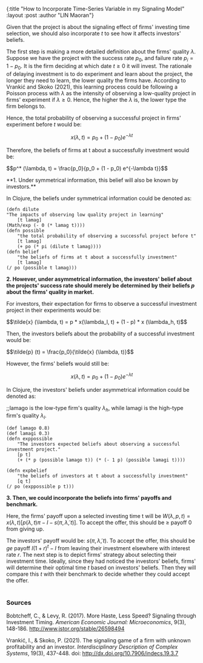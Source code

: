 {:title  "How to Incorporate Time-Series Variable in my Signaling Model"
 :layout :post
 :author "LIN Maoran"}

Given that the project is about the signaling effect of firms' investing time selection, we should also incorporate $t$ to see how it affects investors' beliefs.

The first step is making a more detailed definition about the firms' quality $\lambda$. Suppose we have the project with the success rate $p_0$, and failure rate $p_i=1-p_0$. It is the firm deciding at which date $t \ge 0$ it will invest. The rationale of delaying investment is to do experiment and learn about the project, the longer they need to learn, the lower quality the firms have. According to Vrankić and Skoko (2021), this learning process could be following a Poisson process with $\lambda$ as the intensity of observing a low-quality project in firms' experiment if $\lambda \ge 0$. Hence, the higher the $\lambda$ is, the lower type the firm belongs to.

Hence, the total probability of observing a successful project in firms' experiment before $t$ would be:

$$x (\lambda, t) = p_0 + (1 - p_0) e^{-\lambda t}$$

Therefore, the beliefs of firms at t about a successfully investment would be:
<p>
$$p^* (\lambda, t) = \frac{p_0}{p_0 + (1 - p_0) e^{-\lambda t}}$$
</p>
**1. Under symmetrical information, this belief will also be known by investors.**

In Clojure, the beliefs under symmetrical information could be denoted as:
```
(defn dilute
"The impacts of observing low quality project in learning"
    [t lamag]
(Math/exp (- 0 (* lamag t))))
(defn possible
    "the total probability of observing a successful project before t"
    [t lamag]
    (+ po (* pi (dilute t lamag))))
(defn belief
    "the beliefs of firms at t about a successfully investment"
    [t lamag]
(/ po (possible t lamag)))
```

**2. However, under asymmetrical information, the investors' belief about the projects' success rate should merely be determined by their beliefs $p$ about the firms' quality in market.**

For investors, their expectation for firms to observe a successful investment project in their experiments would be:
<p>
$$\tilde{x} (\lambda, t) = p * x(\lambda_l, t) + (1 - p) * x (\lambda_h, t)$$
</p>
Then, the investors beliefs about the probability of a successful investment would be:
<p>
$$\tilde{p} (t) = \frac{p_0}{\tilde{x} (\lambda, t)}$$
</p>
However, the firms' beliefs would still be:

$$x(\lambda, t)=p_0+(1 - p_0) e^{-\lambda t}$$

In Clojure, the investors' beliefs under asymmetrical information could be denoted as:

;;lamago is the low-type firm's quality $\lambda_h$, while lamagi is the high-type firm's quality $\lambda_l$.
```
(def lamago 0.8)
(def lamagi 0.3)
(defn exppossible
    "The investors expected beliefs about observing a successful investment project."
    [p t]
    (+ (* p (possible lamago t)) (* (- 1 p) (possible lamagi t))))

(defn expbelief
    "the beliefs of investors at t about a successfully investment"
    [q t]
(/ po (exppossible p t)))
```

**3. Then, we could incorporate the beliefs into firms' payoffs and benchmark.**

Here, the firms' payoff upon a selected investing time t will be $W(\lambda, p, t)=x(\lambda, t)[p(\lambda, t)\pi-I-s(\pi, \tilde{\lambda}, t)]$. To accept the offer, this should be $\ge$ payoff $0$ from giving up.

The investors' payoff would be: $s(\pi, \tilde{\lambda}, t)$. To accept the offer, this should be $ge$ payoff $I(1+r)^t-I$ from leaving their investment elsewhere with interest rate $r$.
The next step is to depict firms' strategy about selecting their investment time. Ideally, since they had noticed the investors' beliefs, firms' will determine their optimal time $t$ based on investors' beliefs. Then they will compare this $t$ with their benchmark to decide whether they could accept the offer.
</br>
</br>

### Sources 

Bobtcheff, C., & Levy, R. (2017). More Haste, Less Speed? Signaling through Investment Timing. *American Economic Journal: Microeconomics*, 9(3), 148-186. [http://www.jstor.org/stable/26598494 ](http://www.jstor.org/stable/26598494)

Vrankić, I., & Skoko, P. (2021). The signaling game of a firm with unknown profitability and an investor. *Interdisciplinary Description of Complex Systems*, 19(3), 437-448. doi: [http://dx.doi.org/10.7906/indecs.19.3.7 ](http://dx.doi.org/10.7906/indecs.19.3.7)